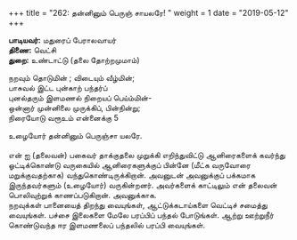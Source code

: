 ﻿+++
title = "262: தன்னினும் பெருஞ் சாயலரே!  "
weight = 1
date = "2019-05-12"
+++

**பாடியவர்:** மதுரைப் பேராலவாயர்  
**திணை:** வெட்சி  
**துறை:** உண்டாட்டு (தலை தோற்றமுமாம்)  
  
நறவும் தொடுமின் ; விடையும் வீழ்மின்;  
பாசுவல் இட்ட புன்காற் பந்தர்ப்  
புனல்தரும் இளமணல் நிறையப் பெய்ம்மின்-  
ஒன்னார் முன்னிலை முருக்கிப், பின்நின்று;  
நிரையோடு வரூஉம் என்னைக்கு 5  
  
உழையோர் தன்னினும் பெருஞ்சா யலரே.  
   
என் ஐ (தலைவன்) பகைவர் தாக்குதலை முறுக்கி எறிந்துவிட்டு ஆனிரைகளைக் கவர்ந்து ஓட்டிக்கொண்டு வருகையில் ஆனிரைகளுக்குப் பின்னே (மீட்க வருவோரை மறுக்குவதற்காக) வந்துகொண்டிருக்கிறான். அவனுடன் அவனுக்குப் பக்கமாக இருந்தவர்களும் (உழையோர்) வருகின்றனர். அவர்களைக் காட்டிலும் என் தலைவன் பொலிவுற்றுக் காணப்படுகிறான். அவனுக்காக.  
நறவுக்கள் பானையைத் திறந்து வையுங்கள், ஆட்டுக்கடாய்களை வெட்டிச் சமைத்து வையுங்கள். பச்சை இலைகளை மேலே பரப்பிப் பந்தல் போடுங்கள். ஆற்று ஊற்றுநீர் கொண்டுவந்த ஈர இளமணலைப் பந்தலில் பரப்பி வையுங்கள்.  
